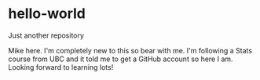# hello-world
Just another repository

Mike here. I'm completely new to this so bear with me.  I'm following a Stats course from UBC and it told me to get a GitHub account so here I am. Looking forward to learning lots!

